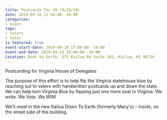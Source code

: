 ```yaml
---
title: Postcards for VA (9/18/19)
date: 2019-09-16 21:54:00 -10:00
categories:
- event
tags:
- voters
- natel
is featured: true
event-start-date: 2019-09-18 17:00:00 -10:00
event-end-date: 2019-09-18 19:00:00 -10:00
Location: Down to Earth, 573 Kailua Rd Suite 101, Kailua, HI 96734
---
```


Postcarding for Virginia House of Delegates

The purpose of this effort is to help flip the Virginia statehouse blue by reaching out to voters with handwritten postcards up and down the state. We can help turn Virginia Blue by flipping just one more seat in Virginia.  We write. We Vote. We WIN!

We'll meet in the new Kailua Down To Earth (formerly Macy's) - inside, on the street side of the building.